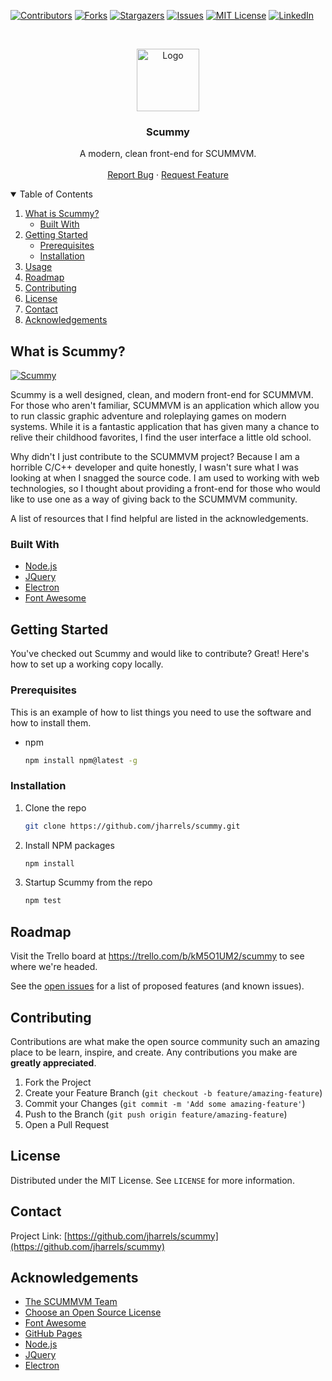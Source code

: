 [![Contributors][contributors-shield]][contributors-url]
[![Forks][forks-shield]][forks-url]
[![Stargazers][stars-shield]][stars-url]
[![Issues][issues-shield]][issues-url]
[![MIT License][license-shield]][license-url]
[![LinkedIn][linkedin-shield]][linkedin-url]



<!-- PROJECT LOGO -->
<br />
<p align="center">
  <a href="https://github.com/jharrels/scummy">
    <img src="https://j-topia.com/images/scummy_logo.png" alt="Logo" width="100" height="100">
  </a>

  <h3 align="center">Scummy</h3>

  <p align="center">
    A modern, clean front-end for SCUMMVM.
    <br />
    <br />
    <a href="https://github.com/jharrels/scummy/issues">Report Bug</a>
    ·
    <a href="https://github.com/jharrels/scummy/issues">Request Feature</a>
  </p>
</p>



<!-- TABLE OF CONTENTS -->
<details open="open">
  <summary>Table of Contents</summary>
  <ol>
    <li>
      <a href="#about-the-project">What is Scummy?</a>
      <ul>
        <li><a href="#built-with">Built With</a></li>
      </ul>
    </li>
    <li>
      <a href="#getting-started">Getting Started</a>
      <ul>
        <li><a href="#prerequisites">Prerequisites</a></li>
        <li><a href="#installation">Installation</a></li>
      </ul>
    </li>
    <li><a href="#usage">Usage</a></li>
    <li><a href="#roadmap">Roadmap</a></li>
    <li><a href="#contributing">Contributing</a></li>
    <li><a href="#license">License</a></li>
    <li><a href="#contact">Contact</a></li>
    <li><a href="#acknowledgements">Acknowledgements</a></li>
  </ol>
</details>



<!-- ABOUT THE PROJECT -->
## What is Scummy?

[![Scummy][scummy-gallery]](https://j-topia.com/images/scummy_gallery.png)

Scummy is a well designed, clean, and modern front-end for SCUMMVM. For those who aren't familiar, SCUMMVM is an application which allow you to run classic graphic adventure and roleplaying games on modern systems. While it is a fantastic application that has given many a chance to relive their childhood favorites, I find the user interface a little old school.

Why didn't I just contribute to the SCUMMVM project? Because I am a horrible C/C++ developer and quite honestly, I wasn't sure what I was looking at when I snagged the source code. I am used to working with web technologies, so I thought about providing a front-end for those who would like to use one as a way of giving back to the SCUMMVM community.

A list of resources that I find helpful are listed in the acknowledgements.

### Built With

* [Node.js](https://nodejs.org)
* [JQuery](https://jquery.com)
* [Electron](https://www.electronjs.org)
* [Font Awesome](https://fontawesome.com)



<!-- GETTING STARTED -->
## Getting Started

You've checked out Scummy and would like to contribute? Great! Here's how to set up a working copy locally.

### Prerequisites

This is an example of how to list things you need to use the software and how to install them.
* npm
  ```sh
  npm install npm@latest -g
  ```

### Installation

1. Clone the repo
   ```sh
   git clone https://github.com/jharrels/scummy.git
   ```
3. Install NPM packages
   ```sh
   npm install
   ```
4. Startup Scummy from the repo
   ```sh
   npm test
   ```



<!-- ROADMAP -->
## Roadmap
Visit the Trello board at https://trello.com/b/kM5O1UM2/scummy to see where we're headed.

See the [open issues](https://github.com/jharrels/scummy/issues) for a list of proposed features (and known issues).



<!-- CONTRIBUTING -->
## Contributing

Contributions are what make the open source community such an amazing place to be learn, inspire, and create. Any contributions you make are **greatly appreciated**.

1. Fork the Project
2. Create your Feature Branch (`git checkout -b feature/amazing-feature`)
3. Commit your Changes (`git commit -m 'Add some amazing-feature'`)
4. Push to the Branch (`git push origin feature/amazing-feature`)
5. Open a Pull Request



<!-- LICENSE -->
## License

Distributed under the MIT License. See `LICENSE` for more information.



<!-- CONTACT -->
## Contact

Project Link: [https://github.com/jharrels/scummy](https://github.com/jharrels/scummy)



<!-- ACKNOWLEDGEMENTS -->
## Acknowledgements
* [The SCUMMVM Team](https://scummvm.org)
* [Choose an Open Source License](https://choosealicense.com)
* [Font Awesome](https://fontawesome.com)
* [GitHub Pages](https://pages.github.com)
* [Node.js](https://nodejs.org)
* [JQuery](https://jquery.com)
* [Electron](https://www.electronjs.org)





<!-- MARKDOWN LINKS & IMAGES -->
<!-- https://www.markdownguide.org/basic-syntax/#reference-style-links -->
[contributors-shield]: https://img.shields.io/github/contributors/jharrels/scummy.svg?style=for-the-badge
[contributors-url]: https://github.com/jharrels/scummy/graphs/contributors
[forks-shield]: https://img.shields.io/github/forks/jharrels/scummy.svg?style=for-the-badge
[forks-url]: https://github.com/jharrels/scummy/network/members
[stars-shield]: https://img.shields.io/github/stars/jharrels/scummy.svg?style=for-the-badge
[stars-url]: https://github.com/jharrels/scummy/stargazers
[issues-shield]: https://img.shields.io/github/issues/jharrels/scummy.svg?style=for-the-badge
[issues-url]: https://github.com/jharrels/scummy/issues
[license-shield]: https://img.shields.io/github/license/jharrels/scummy.svg?style=for-the-badge
[license-url]: https://github.com/jharrels/scummy/blob/master/LICENSE.txt
[linkedin-shield]: https://img.shields.io/badge/-LinkedIn-black.svg?style=for-the-badge&logo=linkedin&colorB=555
[linkedin-url]: https://www.linkedin.com/in/justin-harrelson-a7b18549
[scummy-gallery]: https://j-topia.com/images/scummy_gallery.png
